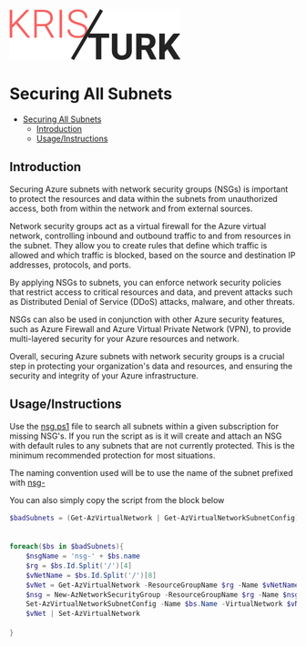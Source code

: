 ![kristurk.com](../img/kristurk_logo.png)

# Securing All Subnets

- [Securing All Subnets](#securing-all-subnets)
  - [Introduction](#introduction)
  - [Usage/Instructions](#usageinstructions)


## Introduction

Securing Azure subnets with network security groups (NSGs) is important to protect the resources and data within the subnets from unauthorized access, both from within the network and from external sources.

Network security groups act as a virtual firewall for the Azure virtual network, controlling inbound and outbound traffic to and from resources in the subnet. They allow you to create rules that define which traffic is allowed and which traffic is blocked, based on the source and destination IP addresses, protocols, and ports.

By applying NSGs to subnets, you can enforce network security policies that restrict access to critical resources and data, and prevent attacks such as Distributed Denial of Service (DDoS) attacks, malware, and other threats.

NSGs can also be used in conjunction with other Azure security features, such as Azure Firewall and Azure Virtual Private Network (VPN), to provide multi-layered security for your Azure resources and network.

Overall, securing Azure subnets with network security groups is a crucial step in protecting your organization's data and resources, and ensuring the security and integrity of your Azure infrastructure.

## Usage/Instructions

Use the [nsg.ps1](./nsg.ps1) file to search all subnets within a given subscription for missing NSG's. If you run the script as is it will create and attach an NSG with default rules to any subnets that are not currently protected. This is the minimum recommended protection for most situations.

The naming convention used will be to use the name of the subnet prefixed with <u>nsg-</u>

You can also simply copy the script from the block below

```powershell
$badSubnets = (Get-AzVirtualNetwork | Get-AzVirtualNetworkSubnetConfig) | Where-Object { $_.networksecuritygroup -eq $null }


foreach($bs in $badSubnets){
    $nsgName = 'nsg-' + $bs.name
    $rg = $bs.Id.Split('/')[4]
    $vNetName = $bs.Id.Split('/')[8]
    $vNet = Get-AzVirtualNetwork -ResourceGroupName $rg -Name $vNetName
    $nsg = New-AzNetworkSecurityGroup -ResourceGroupName $rg -Name $nsgName -Location $vNet.Location -Force
    Set-AzVirtualNetworkSubnetConfig -Name $bs.Name -VirtualNetwork $vNet -AddressPrefix $bs.AddressPrefix -NetworkSecurityGroupId $nsg.Id
    $vNet | Set-AzVirtualNetwork

}
```



